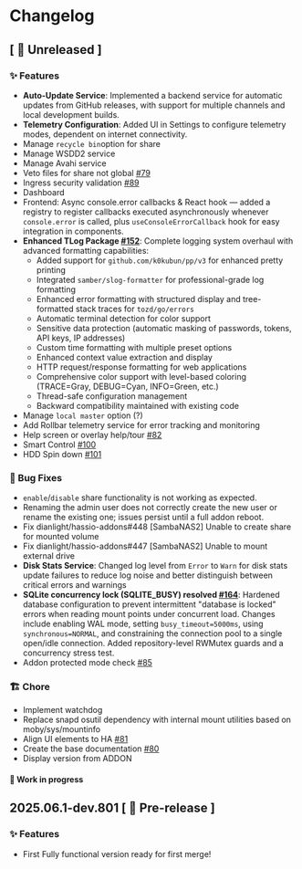 # Changelog

## [ 🚧 Unreleased ]

### ✨ Features

- **Auto-Update Service**: Implemented a backend service for automatic updates from GitHub releases, with support for multiple channels and local development builds.
- **Telemetry Configuration**: Added UI in Settings to configure telemetry modes, dependent on internet connectivity.
- Manage `recycle bin`option for share
- Manage WSDD2 service
- Manage Avahi service
- Veto files for share not global [#79](https://github.com/dianlight/srat/issues/79)
- Ingress security validation [#89](https://github.com/dianlight/srat/issues/89)
- Dashboard
- Frontend: Async console.error callbacks & React hook — added a registry to register callbacks executed asynchronously whenever `console.error` is called, plus `useConsoleErrorCallback` hook for easy integration in components.
- **Enhanced TLog Package [#152](https://github.com/dianlight/srat/issues/152)**: Complete logging system overhaul with advanced formatting capabilities:
  - Added support for `github.com/k0kubun/pp/v3` for enhanced pretty printing
  - Integrated `samber/slog-formatter` for professional-grade log formatting
  - Enhanced error formatting with structured display and tree-formatted stack traces for `tozd/go/errors`
  - Automatic terminal detection for color support
  - Sensitive data protection (automatic masking of passwords, tokens, API keys, IP addresses)
  - Custom time formatting with multiple preset options
  - Enhanced context value extraction and display
  - HTTP request/response formatting for web applications
  - Comprehensive color support with level-based coloring (TRACE=Gray, DEBUG=Cyan, INFO=Green, etc.)
  - Thread-safe configuration management
  - Backward compatibility maintained with existing code
- Manage `local master` option (?)
- Add Rollbar telemetry service for error tracking and monitoring
- Help screen or overlay help/tour [#82](https://github.com/dianlight/srat/issues/82)
- Smart Control [#100](https://github.com/dianlight/srat/issues/100)
- HDD Spin down [#101](https://github.com/dianlight/srat/issues/101)

### 🐛 Bug Fixes

- `enable`/`disable` share functionality is not working as expected.
- Renaming the admin user does not correctly create the new user or rename the existing one; issues persist until a full addon reboot.
- Fix dianlight/hassio-addons#448 [SambaNAS2] Unable to create share for mounted volume
- Fix dianlight/hassio-addons#447 [SambaNAS2] Unable to mount external drive
- **Disk Stats Service**: Changed log level from `Error` to `Warn` for disk stats update failures to reduce log noise and better distinguish between critical errors and warnings
- **SQLite concurrency lock (SQLITE_BUSY) resolved [#164](https://github.com/dianlight/srat/issues/164)**: Hardened database configuration to prevent intermittent "database is locked" errors when reading mount points under concurrent load. Changes include enabling WAL mode, setting `busy_timeout=5000ms`, using `synchronous=NORMAL`, and constraining the connection pool to a single open/idle connection. Added repository-level RWMutex guards and a concurrency stress test.
- Addon protected mode check [#85](https://github.com/dianlight/srat/issues/85)

### 🏗 Chore

- Implement watchdog
- Replace snapd osutil dependency with internal mount utilities based on moby/sys/mountinfo <!-- cspell:disable-line -->
- Align UI elements to HA [#81](https://github.com/dianlight/srat/issues/81)
- Create the base documentation [#80](https://github.com/dianlight/srat/issues/80)
- Display version from ADDON

#### **🚧 Work in progress**

## 2025.06.1-dev.801 [ 🧪 Pre-release ]

### ✨ Features

- First Fully functional version ready for first merge!
